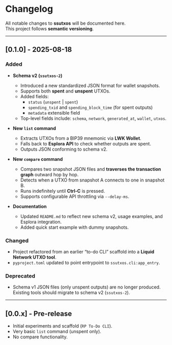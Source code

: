 # Changelog

All notable changes to **ssutxos** will be documented here.  
This project follows **semantic versioning**.

---

## [0.1.0] - 2025-08-18
### Added
- **Schema v2 (`ssutxos-2`)**
  - Introduced a new standardized JSON format for wallet snapshots.
  - Supports both **spent** and **unspent** UTXOs.
  - Added fields:  
    - `status` (`unspent` | `spent`)  
    - `spending_txid` and `spending_block_time` (for spent outputs)  
    - `metadata` extensible field  
  - Top-level fields include: `schema`, `network`, `generated_at`, `wallet`, `utxos`.

- **New `list` command**
  - Extracts UTXOs from a BIP39 mnemonic via **LWK Wollet**.  
  - Falls back to **Esplora API** to check whether outputs are spent.  
  - Outputs JSON conforming to schema v2.  

- **New `compare` command**
  - Compares two snapshot JSON files and **traverses the transaction graph** outward hop by hop.  
  - Detects when a UTXO from snapshot A connects to one in snapshot B.  
  - Runs indefinitely until **Ctrl-C** is pressed.  
  - Supports configurable API throttling via `--delay-ms`.

- **Documentation**
  - Updated `README.md` to reflect new schema v2, usage examples, and Esplora integration.
  - Added quick start example with dummy snapshots.

### Changed
- Project refactored from an earlier “to-do CLI” scaffold into a **Liquid Network UTXO tool**.
- `pyproject.toml` updated to point entrypoint to `ssutxos.cli:app_entry`.

### Deprecated
- Schema v1 JSON files (only unspent outputs) are no longer produced.  
  Existing tools should migrate to schema v2 (`ssutxos-2`).

---

## [0.0.x] - Pre-release
- Initial experiments and scaffold (`RP To-Do CLI`).
- Very basic `list` command (unspent only).
- No compare functionality.
